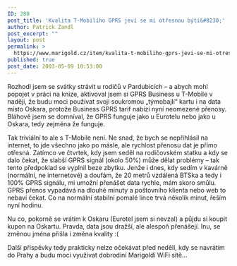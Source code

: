 ```yaml
---
ID: 280
post_title: 'Kvalita T-Mobilího GPRS jeví se mi otřesnou býti&#8230;'
author: Patrick Zandl
post_excerpt: ""
layout: post
permalink: >
  https://www.marigold.cz/item/kvalita-t-mobiliho-gprs-jevi-se-mi-otresnou-byti
published: true
post_date: 2003-05-09 10:53:00
---
```

Rozhodl jsem se svátky strávit u rodičů v Pardubicích &#8211; a abych mohl popojet v práci na knize, aktivoval jsem si GPRS Business u T-Mobile v naději, že budu moci používat svoji soukromou &#8222;týmobajlí&#8220; kartu i na data místo Oskara, protože Business GPRS tarif nabízí nyní neomezené přenosy. Bláhově jsem se domníval, že GPRS funguje jako u Eurotelu nebo jako u Oskara, tedy zejména že funguje. 
<P>Tak triviální to ale s T-Mobile není. Ne snad, že bych se nepřihlásil na internet, to jde všechno jako po másle, ale rychlost přenosu dat je přímo otřesná. Zatímco ve čtvrtek, kdy jsem seděl na rodičovském statku a kdy se dalo čekat, že slabší GPRS signál (okolo 50%) může dělat problémy &#8211; tak tento předpoklad se vyplnil beze zbytku. Jenže i dnes, kdy sedím v kavárně (normální, ne internetové) a doufám, že 20 metrů vzdálená BTSka a tedy i 100% GPRS signálu, mi umožní přenášet data rychle, mám skoro smůlu. GPRS přenos vypadává na dlouhé minuty a poštovního klienta nebo web to nebaví čekat. Co na normální stabilní pomalé lince trvá několik minut, řeším nyní hodinu. 
<P>Nu co, pokorně se vrátím k Oskaru (Eurotel jsem si nevzal) a půjdu si koupit kupon na Oskartu. Pravda, data jsou dražší, ale alespoň přenášejí. Inu, se změnou jména přišla i změna kvality :( 
<P>Další příspěvky tedy prakticky nelze očekávat před nedělí, kdy se navrátím do Prahy a budu moci využívat dobrodiní Marigoldí WiFi sítě...</P>